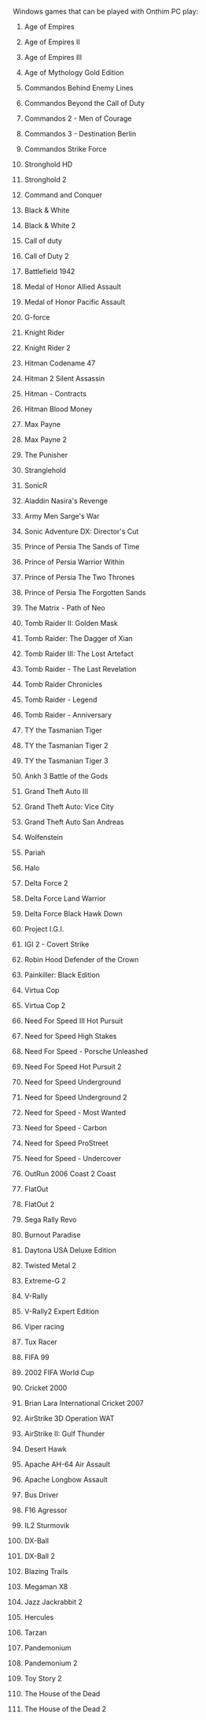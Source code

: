 Windows games that can be played with Onthim PC play:



1. Age of Empires

2. Age of Empires II

3. Age of Empires III

4. Age of Mythology Gold Edition

5. Commandos Behind Enemy Lines

6. Commandos Beyond the Call of Duty

7. Commandos 2 - Men of Courage

8. Commandos 3 - Destination Berlin

9. Commandos Strike Force

10. Stronghold HD

11. Stronghold 2

12. Command and Conquer

13. Black & White

14. Black & White 2

15. Call of duty

16. Call of Duty 2

17. Battlefield 1942

18. Medal of Honor Allied Assault

19. Medal of Honor Pacific Assault

20. G-force

21. Knight Rider

22. Knight Rider 2

23. Hitman Codename 47

24. Hitman 2 Silent Assassin

25. Hitman - Contracts

26. Hitman Blood Money

27. Max Payne

28. Max Payne 2

29. The Punisher

30. Stranglehold

31. SonicR

32. Aladdin Nasira's Revenge

33. Army Men Sarge's War

34. Sonic Adventure DX: Director's Cut

35. Prince of Persia The Sands of Time

36. Prince of Persia Warrior Within

37. Prince of Persia The Two Thrones

38. Prince of Persia The Forgotten Sands

39. The Matrix - Path of Neo

40. Tomb Raider II: Golden Mask

41. Tomb Raider: The Dagger of Xian

42. Tomb Raider III: The Lost Artefact

43. Tomb Raider - The Last Revelation

44. Tomb Raider Chronicles

45. Tomb Raider - Legend

46. Tomb Raider - Anniversary

47. TY the Tasmanian Tiger

48. TY the Tasmanian Tiger 2

49. TY the Tasmanian Tiger 3

50. Ankh 3 Battle of the Gods

51. Grand Theft Auto III

52. Grand Theft Auto: Vice City

53. Grand Theft Auto San Andreas

54. Wolfenstein

55. Pariah

56. Halo

57. Delta Force 2

58. Delta Force Land Warrior

59. Delta Force Black Hawk Down

60. Project I.G.I.

61. IGI 2 - Covert Strike

62. Robin Hood Defender of the Crown

63. Painkiller: Black Edition

64. Virtua Cop

65. Virtua Cop 2

66. Need For Speed III Hot Pursuit

67. Need for Speed High Stakes

68. Need For Speed - Porsche Unleashed

69. Need For Speed Hot Pursuit 2

70. Need for Speed Underground

71. Need for Speed Underground 2

72. Need for Speed - Most Wanted

73. Need for Speed - Carbon

74. Need for Speed ProStreet

75. Need for Speed - Undercover

76. OutRun 2006 Coast 2 Coast

77. FlatOut

78. FlatOut 2

79. Sega Rally Revo

80. Burnout Paradise

81. Daytona USA Deluxe Edition

82. Twisted Metal 2

83. Extreme-G 2

84. V-Rally

85. V-Rally2 Expert Edition

86. Viper racing

87. Tux Racer

88. FIFA 99

89. 2002 FIFA World Cup

90. Cricket 2000

91. Brian Lara International Cricket 2007

92. AirStrike 3D Operation WAT

93. AirStrike II: Gulf Thunder

94. Desert Hawk

95. Apache AH-64 Air Assault

96. Apache Longbow Assault

97. Bus Driver

98. F16 Agressor

99. IL2 Sturmovik

100. DX-Ball

101. DX-Ball 2

102. Blazing Trails

103. Megaman X8

104. Jazz Jackrabbit 2

105. Hercules

106. Tarzan

107. Pandemonium

108. Pandemonium 2

109. Toy Story 2

110. The House of the Dead

111. The House of the Dead 2 


